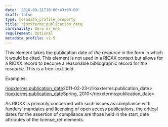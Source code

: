 ```yaml
---
date: '2016-03-21T10:00:43+00:00'
draft: false
type: metadata_profile_property
title: rioxxterms:publication_date
cardinality: Zero or one
requirement: Optional
metadata_profile: v1-5
---
```

This element takes the publication date of *the resource* in the form in which it would be cited. This element is not used in a RIOXX context but allows for a RIOXX record to become a reasonable bibliographic record for *the resource*. This is a free-text field.

Examples:

  <rioxxterms:publication_date>2011-02-23</rioxxterms:publication_date>
  <rioxxterms:publication_date>Spring, 2010</rioxxterms:publication_date>

As RIOXX is primarily concerned with such issues as compliance with funders' mandates and licensing of open access publications, the critical dates for the assertion of compliance are those held in the start_date attributes of the license_ref elements.
